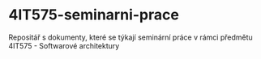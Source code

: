 # 4IT575-seminarni-prace
Repositář s dokumenty, které se týkají seminární práce v rámci předmětu 4IT575 - Softwarové architektury
